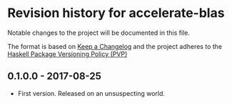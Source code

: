 # Revision history for accelerate-blas

Notable changes to the project will be documented in this file.

The format is based on [Keep a Changelog](http://keepachangelog.com/) and the
project adheres to the [Haskell Package Versioning
Policy (PVP)](https://pvp.haskell.org)

## 0.1.0.0 - 2017-08-25

* First version. Released on an unsuspecting world.


